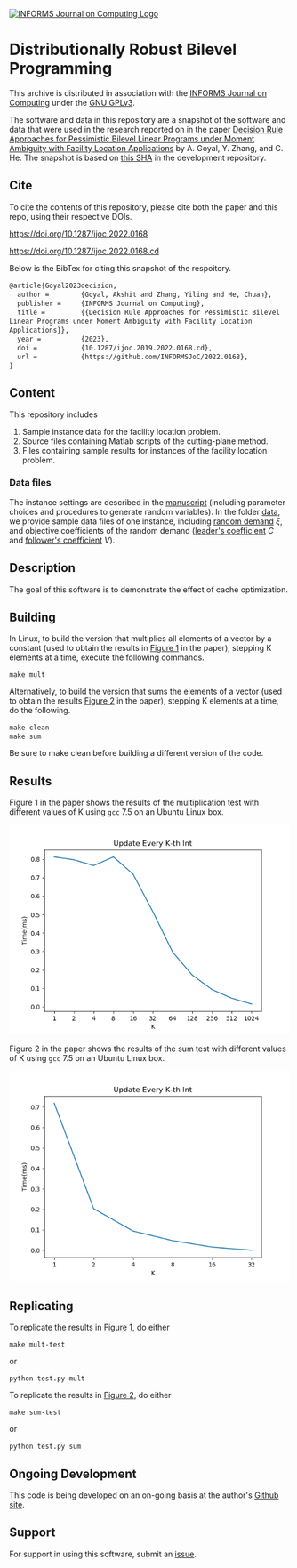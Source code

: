 [![INFORMS Journal on Computing Logo](https://INFORMSJoC.github.io/logos/INFORMS_Journal_on_Computing_Header.jpg)](https://pubsonline.informs.org/journal/ijoc)

# Distributionally Robust Bilevel Programming

This archive is distributed in association with the [INFORMS Journal on
Computing](https://pubsonline.informs.org/journal/ijoc) under the [GNU GPLv3](LICENSE).

The software and data in this repository are a snapshot of the software and data
that were used in the research reported on in the paper 
[Decision Rule Approaches for Pessimistic Bilevel Linear Programs under Moment Ambiguity with Facility Location Applications](https://doi.org/10.1287/ijoc.2022.0168) by A. Goyal, Y. Zhang, and C. He. 
The snapshot is based on 
[this SHA](https://github.com/tkralphs/JoCTemplate/commit/f7f30c63adbcb0811e5a133e1def696b74f3ba15) 
in the development repository. 

## Cite

To cite the contents of this repository, please cite both the paper and this repo, using their respective DOIs.

https://doi.org/10.1287/ijoc.2022.0168

https://doi.org/10.1287/ijoc.2022.0168.cd

Below is the BibTex for citing this snapshot of the respoitory.

```
@article{Goyal2023decision,
  author =        {Goyal, Akshit and Zhang, Yiling and He, Chuan},
  publisher =     {INFORMS Journal on Computing},
  title =         {{Decision Rule Approaches for Pessimistic Bilevel Linear Programs under Moment Ambiguity with Facility Location Applications}},
  year =          {2023},
  doi =           {10.1287/ijoc.2019.2022.0168.cd},
  url =           {https://github.com/INFORMSJoC/2022.0168},
}  
```

## Content

This repository includes

1. Sample instance data for the facility location problem.
2. Source files containing Matlab scripts of the cutting-plane method.
3. Files containing sample results for instances of the facility location problem.

<!--1. Files describing the data formats and results.-->

### Data files

The instance settings are described in the [manuscript](https://doi.org/10.1287/ijoc.2022.0168) (including parameter choices and procedures to generate random variables). In the folder [data](data), we provide sample data files of one instance, including [random demand](data/ksi_in-sample.csv) $\xi$, and objective coefficients of the random demand ([leader's coefficient](data/C.csv) $C$ and [follower's coefficient](data/V.csv) $V$).


## Description

The goal of this software is to demonstrate the effect of cache optimization.

## Building

In Linux, to build the version that multiplies all elements of a vector by a
constant (used to obtain the results in [Figure 1](results/mult-test.png) in the
paper), stepping K elements at a time, execute the following commands.

```
make mult
```

Alternatively, to build the version that sums the elements of a vector (used
to obtain the results [Figure 2](results/sum-test.png) in the paper), stepping K
elements at a time, do the following.

```
make clean
make sum
```

Be sure to make clean before building a different version of the code.

## Results

Figure 1 in the paper shows the results of the multiplication test with different
values of K using `gcc` 7.5 on an Ubuntu Linux box.

![Figure 1](results/mult-test.png)

Figure 2 in the paper shows the results of the sum test with different
values of K using `gcc` 7.5 on an Ubuntu Linux box.

![Figure 1](results/sum-test.png)

## Replicating

To replicate the results in [Figure 1](results/mult-test), do either

```
make mult-test
```
or
```
python test.py mult
```
To replicate the results in [Figure 2](results/sum-test), do either

```
make sum-test
```
or
```
python test.py sum
```

## Ongoing Development

This code is being developed on an on-going basis at the author's
[Github site](https://github.com/tkralphs/JoCTemplate).

## Support

For support in using this software, submit an
[issue](https://github.com/tkralphs/JoCTemplate/issues/new).
